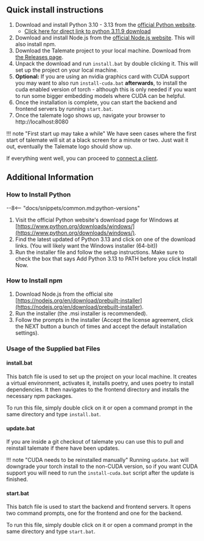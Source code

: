 ## Quick install instructions

1. Download and install Python 3.10 - 3.13 from the [official Python website](https://www.python.org/downloads/windows/).
    - [Click here for direct link to python 3.11.9 download](https://www.python.org/downloads/release/python-3119/)
1. Download and install Node.js from the [official Node.js website](https://nodejs.org/en/download/prebuilt-installer). This will also install npm.
1. Download the Talemate project to your local machine. Download from [the Releases page](https://github.com/vegu-ai/talemate/releases).
1. Unpack the download and run `install.bat` by double clicking it. This will set up the project on your local machine.
1. **Optional:** If you are using an nvidia graphics card with CUDA support you may want to also run `install-cuda.bat` **afterwards**, to install the cuda enabled version of torch - although this is only needed if you want to run some bigger embedding models where CUDA can be helpful.
1. Once the installation is complete, you can start the backend and frontend servers by running `start.bat`.
1. Once the talemate logo shows up, navigate your browser to http://localhost:8080

!!! note "First start up may take a while"
    We have seen cases where the first start of talemate will sit at a black screen for a minute or two. Just wait it out, eventually the Talemate logo should show up.

If everything went well, you can proceed to [connect a client](../../connect-a-client).

## Additional Information

### How to Install Python

--8<-- "docs/snippets/common.md:python-versions"

1. Visit the official Python website's download page for Windows at [https://www.python.org/downloads/windows/](https://www.python.org/downloads/windows/).
2. Find the latest updated of Python 3.13 and click on one of the download links. (You will likely want the Windows installer (64-bit))
4. Run the installer file and follow the setup instructions. Make sure to check the box that says Add Python 3.13 to PATH before you click Install Now.

### How to Install npm

1. Download Node.js from the official site [https://nodejs.org/en/download/prebuilt-installer](https://nodejs.org/en/download/prebuilt-installer).
2. Run the installer (the .msi installer is recommended).
3. Follow the prompts in the installer (Accept the license agreement, click the NEXT button a bunch of times and accept the default installation settings).

### Usage of the Supplied bat Files

#### install.bat

This batch file is used to set up the project on your local machine. It creates a virtual environment, activates it, installs poetry, and uses poetry to install dependencies. It then navigates to the frontend directory and installs the necessary npm packages.

To run this file, simply double click on it or open a command prompt in the same directory and type `install.bat`.

#### update.bat

If you are inside a git checkout of talemate you can use this to pull and reinstall talemate if there have been updates.

!!! note "CUDA needs to be reinstalled manually"
    Running `update.bat` will downgrade your torch install to the non-CUDA version, so if you want CUDA support you will need to run the `install-cuda.bat` script after the update is finished.

#### start.bat

This batch file is used to start the backend and frontend servers. It opens two command prompts, one for the frontend and one for the backend.

To run this file, simply double click on it or open a command prompt in the same directory and type `start.bat`.